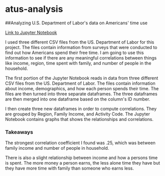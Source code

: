 # atus-analysis

##Analyzing U.S. Department of Labor's data on Americans' time use

[Link to Jupyter Notebook](https://github.com/conleydg/atus-analysis/blob/master/wasting_time.ipynb)

I used three different CSV files from the US. Department of Labor for this project. The files contain information from surveys that were conducted to find out how Americans spend their free time. I am going to use this information to see if there are any meaningful correlations between things like income, region, time spent with family, and number of people in the household.

The first portion of the Jupyter Notebook reads in data from three different CSV files from the US. Department of Labor. The files contain information about income, demographics, and how each person spends their time. The files are then turned into three separate dataframes. The three dataframes are then merged into one dataframe based on the column's ID number.

I then create three new dataframes in order to compute correlations. They are grouped by Region, Family Income, and Activity Code. The Jupyter Notebook contains graphs that shows the relationships and correlations.

### Takeaways

The strongest correlation coefficient I found was .25, which was between family income and number of people in household.

There is also a slight relationship between income and how a persons time is spent. The more money a person earns, the less alone time they have but they have more time with family than someone who earns less.


